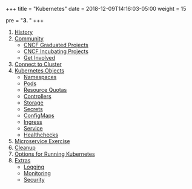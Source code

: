 +++
title = "Kubernetes"
date = 2018-12-09T14:16:03-05:00
weight = 15

pre = "<b>3. </b>"
+++

1. [History](/docker-k8s-presentation/kubernetes/history)
2. [Community](/docker-k8s-presentation/kubernetes/community)
    * [CNCF Graduated Projects](/docker-k8s-presentation/kubernetes/community/projects_grad)
    * [CNCF Incubating Projects](/docker-k8s-presentation/kubernetes/community/projects_inc)        
    * [Get Involved](/docker-k8s-presentation/kubernetes/community/involvement)
3. [Connect to Cluster](/docker-k8s-presentation/kubernetes/onnect)
4. [Kubernetes Objects](/docker-k8s-presentation/kubernetes/objects)
    * [Namespaces](/docker-k8s-presentation/kubernetes/objects/namespaces)
    * [Pods](/docker-k8s-presentation/kubernetes/objects/pods)
    * [Resource Quotas](/docker-k8s-presentation/kubernetes/objects/resource-quotas)
    * [Controllers](/docker-k8s-presentation/kubernetes/objects/controllers)
    * [Storage](/docker-k8s-presentation/kubernetes/objects/storage)
    * [Secrets](/docker-k8s-presentation/kubernetes/objects/secrets)
    * [ConfigMaps](/docker-k8s-presentation/kubernetes/objects/configmaps)
    * [Ingress](/docker-k8s-presentation/kubernetes/objects/ingress)
    * [Service](/docker-k8s-presentation/kubernetes/objects/services)
    * [Healthchecks](/docker-k8s-presentation/kubernetes/objects/healthchecks)
5. [Microservice Exercise](/docker-k8s-presentation/kubernetes/micro)
6. [Cleanup](/docker-k8s-presentation/kubernetes/cleanup)
7. [Options for Running Kubernetes](/docker-k8s-presentation/kubernetes/running)
8. [Extras](/docker-k8s-presentation/kubernetes/extras)
    * [Logging](/docker-k8s-presentation/kubernetes/extras/logging)
    * [Monitoring](/docker-k8s-presentation/kubernetes/extras/monitoring)
    * [Security](/docker-k8s-presentation/kubernetes/extras/security)
